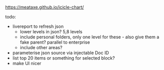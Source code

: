 https://meataxe.github.io/icicle-chart/

todo:
- livereport to refresh json
  - lower levels in json? 5,8 levels
  - include personal folders, only one level for these - also give them a fake parent? parallel to enterprise
  - include other areas?
- parameterise json source via injectable Doc ID
- list top 20 items or something for selected block?
- make UI nicer 
